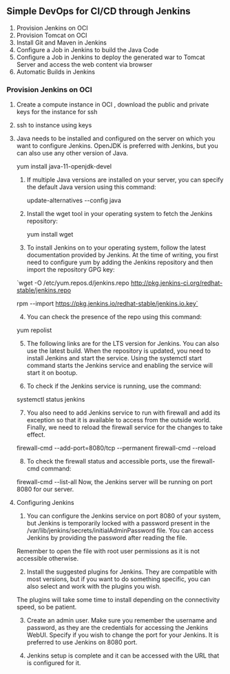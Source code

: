## Simple DevOps for CI/CD through Jenkins

1. Provision Jenkins on OCI
2. Provision Tomcat on OCI
3. Install Git and Maven in Jenkins
4. Configure a Job in Jenkins to build the Java Code
5. Configure a Job in Jenkins to deploy the generated war to Tomcat Server and access the web content via browser
6. Automatic Builds in Jenkins


### Provision Jenkins on OCI

1. Create a compute instance in OCI , download the public and private keys for the instance for ssh
2. ssh to instance using keys
3. Java needs to be installed and configured on the server on which you want to configure Jenkins. OpenJDK is preferred with Jenkins, but you can also use any other version of Java.

    yum install java-11-openjdk-devel

    1. If multiple Java versions are installed on your server, you can specify the default Java version using this command:

       update-alternatives --config java
       
    2. Install the wget tool in your operating system to fetch the Jenkins repository:

       yum install wget
    
    3. To install Jenkins on to your operating system, follow the latest documentation provided by Jenkins. At the time of writing, you first need to configure  yum by adding the Jenkins repository and then import the repository GPG key:
      
      `wget -O /etc/yum.repos.d/jenkins.repo http://pkg.jenkins-ci.org/redhat-stable/jenkins.repo
      
      rpm --import https://pkg.jenkins.io/redhat-stable/jenkins.io.key`
  
    4. You can check the presence of the repo using this command:

      yum repolist
   
    5. The following links are for the LTS version for Jenkins. You can also use the latest build. When the repository is updated, you need to install Jenkins and start the service. Using the systemctl start command starts the Jenkins service and enabling the service will start it on bootup.

    6. To check if the Jenkins service is running, use the command:

      systemctl status jenkins

    7. You also need to add Jenkins service to run with firewall and add its exception so that it is available to access from the outside world. Finally, we need to reload the firewall service for the changes to take effect.

      firewall-cmd --add-port=8080/tcp --permanent
      firewall-cmd --reload
  
    8. To check the firewall status and accessible ports, use the firewall-cmd command:

      firewall-cmd --list-all
      Now, the Jenkins server will be running on port 8080 for our server.

4. Configuring Jenkins

      1. You can configure the Jenkins service on port 8080 of your system, but Jenkins is temporarily locked with a password present in the    /var/lib/jenkins/secrets/initialAdminPassword file. You can access Jenkins by providing the password after reading the file.


      Remember to open the file with root user permissions as it is not accessible otherwise.

      2. Install the suggested plugins for Jenkins. They are compatible with most versions, but if you want to do something specific, you can also select     and work with the plugins you wish.

      The plugins will take some time to install depending on the connectivity speed, so be patient.

      3. Create an admin user. Make sure you remember the username and password, as they are the credentials for accessing the Jenkins WebUI.
      Specify if you wish to change the port for your Jenkins. It is preferred to use Jenkins on 8080 port.


      4. Jenkins setup is complete and it can be accessed with the URL that is configured for it.







